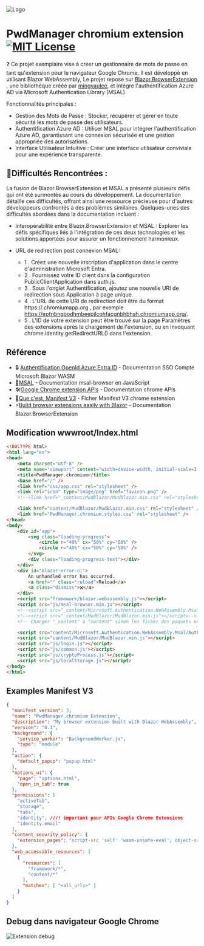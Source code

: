 
![Logo](https://dev.azure.com/yyang0113/2d0c4bb2-7a38-4246-8eca-94e06463547d/_apis/git/repositories/9a03a645-ffa4-46fc-90af-42590df12db7/items?path=/PwdManager.spa/wwwroot/vault.png&versionDescriptor%5BversionOptions%5D=0&versionDescriptor%5BversionType%5D=0&versionDescriptor%5Bversion%5D=new-romain&resolveLfs=true&%24format=octetStream&api-version=5.0)


# PwdManager chromium extension [![MIT License](https://img.shields.io/badge/License-MIT-green.svg)](https://choosealicense.com/licenses/mit/)

:question: Ce projet exemplaire vise à créer un gestionnaire de mots de passe en tant qu'extension pour le navigateur Google Chrome. Il est développé en utilisant Blazor WebAssembly,  Le projet repose sur [Blazor.BrowserExtension](https://github.com/mingyaulee/Blazor.BrowserExtension) , une bibliothèque créée par [mingyaulee](https://github.com/mingyaulee), et intègre l'authentification Azure AD via Microsoft Authentication Library (MSAL).

Fonctionnalités principales :

- Gestion des Mots de Passe : Stocker, récupérer et gérer en toute sécurité les mots de passe des utilisateurs.
- Authentification Azure AD : Utiliser MSAL pour intégrer l'authentification Azure AD, garantissant une connexion sécurisée et une gestion appropriée des autorisations.
- Interface Utilisateur Intuitive : Créer une interface utilisateur conviviale pour une expérience transparente.
## 🧠Difficultés Rencontrées :
La fusion de Blazor.BrowserExtension et MSAL a présenté plusieurs défis qui ont été surmontés au cours du développement. La documentation détaille ces difficultés, offrant ainsi une ressource précieuse pour d'autres développeurs confrontés à des problèmes similaires. Quelques-unes des difficultés abordées dans la documentation incluent :

- Interopérabilité entre Blazor.BrowserExtension et MSAL : Explorer les défis spécifiques liés à l'intégration de ces deux technologies et les solutions apportées pour assurer un fonctionnement harmonieux.

- URL de redirection post connexion MSAL: 
    
    - 1 . Créez une nouvelle inscription d'application dans le centre d'administration Microsoft Entra.
    - 2 . Fournissez votre ID client dans la configuration PublicClientApplication dans auth.js.
    - 3 . Sous l'onglet Authentification, ajoutez une nouvelle URI de redirection sous Application à page unique.
    - 4 .  L'URL de cette URI de redirection doit être du format https://<extension-id>.chromiumapp.org , par exemple https://epfnbngoodhmbeepjlcohfacgnbhbhah.chromiumapp.org/.
    - 5 . L'ID de votre extension peut être trouvé sur la page Paramètres des extensions après le chargement de l'extension, ou en invoquant chrome.identity.getRedirectURL() dans l'extension.


## Référence

 - :lock: [Authentification OpenId Azure Entra ID](https://learn.microsoft.com/en-us/aspnet/core/blazor/security/webassembly/hosted-with-microsoft-entra-id?view=aspnetcore-7.0&viewFallbackFrom=aspnetcore-8.0) - Documentation SSO Compte Microsoft Blazor WASM
- 🔗[MSAL](https://github.com/AzureAD/microsoft-authentication-library-for-js/blob/dev/lib/msal-browser/docs/) - Documentation msal-browser en JavaScript 
 - 🛠[Google Chrome extension APIs](https://developer.chrome.com/docs/extensions/reference/api) - Documentation chrome APIs
 - 🚀[Que c'est, Manifest V3](https://developer.chrome.com/docs/extensions/develop/migrate/what-is-mv3) - Ficher Manifest V3 chrome extension
 - ⚡️[Build browser extensions easily with Blazor](https://mingyaulee.github.io/Blazor.BrowserExtension/) - Documentation Blazor.BrowserExtension

## Modification wwwroot/Index.html
````html
<!DOCTYPE html>
<html lang="en">
<head>
    <meta charset="utf-8" />
    <meta name="viewport" content="width=device-width, initial-scale=1.0, maximum-scale=1.0, user-scalable=no" />
    <title>PwdManager.chromium</title>
    <base href="/" />
    <link href="css/app.css" rel="stylesheet" />
    <link rel="icon" type="image/png" href="favicon.png" />
    <!--<link href="_content/MudBlazor/MudBlazor.min.css" rel="stylesheet" />-->

    <link href="content/MudBlazor/MudBlazor.min.css" rel="stylesheet" />
    <link href="PwdManager.chromium.styles.css" rel="stylesheet" />
</head>
<body>
    <div id="app">
        <svg class="loading-progress">
            <circle r="40%" cx="50%" cy="50%" />
            <circle r="40%" cx="50%" cy="50%" />
        </svg>
        <div class="loading-progress-text"></div>
    </div>
    <div id="blazor-error-ui">
        An unhandled error has occurred.
        <a href="" class="reload">Reload</a>
        <a class="dismiss">🗙</a>
    </div>
    <script src="framework/blazor.webassembly.js"></script>
    <script src="js/msal-browser.min.js"></script>
    <!--<script src="_content/Microsoft.Authentication.WebAssembly.Msal/AuthenticationService.js"></script>-->
    <!--<script src="_content/MudBlazor/MudBlazor.min.js"></script>--> 
    <!-- Changer "_content" à "content" sinon les ficher des paquets ne sont pas reconnu dans la structure  -->

    <script src="content/Microsoft.Authentication.WebAssembly.Msal/AuthenticationService.js"></script>
    <script src="content/MudBlazor/MudBlazor.min.js"></script>
    <script src="js/login.js"></script>
    <script src="js/common.js"></script>
    <script src="js/cryptoProcess.js"></script>
    <script src="js/localStorage.js"></script>
</body>
</html>

````
## Examples Manifest V3 

```json
{
  "manifest_version": 3,
  "name": "PwdManager.chromium Extension",
  "description": "My browser extension built with Blazor WebAssembly",
  "version": "0.1",
  "background": {
    "service_worker": "BackgroundWorker.js",
    "type": "module"
  },
  "action": {
    "default_popup": "popup.html"
  },
  "options_ui": {
    "page": "options.html",
    "open_in_tab": true
  },
  "permissions": [
    "activeTab",
    "storage",
    "tabs",
    "identity", ///! important pour APIs Google Chrome Extensions
    "identity.email"
  ],
  "content_security_policy": {
    "extension_pages": "script-src 'self' 'wasm-unsafe-eval'; object-src 'self'"
  },
  "web_accessible_resources": [
    {
      "resources": [
        "framework/*",
        "content/*"
      ],
      "matches": [ "<all_urls>" ]
    }
  ]
}
```
## Debug dans navigateur Google Chrome

![Extension debug](https://dev.azure.com/yyang0113/2d0c4bb2-7a38-4246-8eca-94e06463547d/_apis/git/repositories/9a03a645-ffa4-46fc-90af-42590df12db7/items?path=/PwdManager.chromium/Extensions.png&versionDescriptor%5BversionOptions%5D=0&versionDescriptor%5BversionType%5D=0&versionDescriptor%5Bversion%5D=Shared&resolveLfs=true&%24format=octetStream&api-version=5.0)











